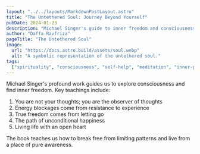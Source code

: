 ```yaml
---
layout: "../../layouts/MarkdownPostLayout.astro"
title: "The Untethered Soul: Journey Beyond Yourself"
pubDate: 2024-01-23
description: "Michael Singer's guide to inner freedom and consciousness"
author: "Daffa Ravfriza"
pageTitle: "The Untethered Soul"
image:
  url: "https://docs.astro.build/assets/soul.webp"
  alt: "A symbolic representation of the untethered soul."
tags:
  ["spirituality", "consciousness", "self-help", "meditation", "inner-peace"]
---
```


Michael Singer's profound work guides us to explore consciousness and find inner freedom. Key teachings include:

1. You are not your thoughts; you are the observer of thoughts
2. Energy blockages come from resistance to experience
3. True freedom comes from letting go
4. The path of unconditional happiness
5. Living life with an open heart

The book teaches us how to break free from limiting patterns and live from a place of pure awareness.
